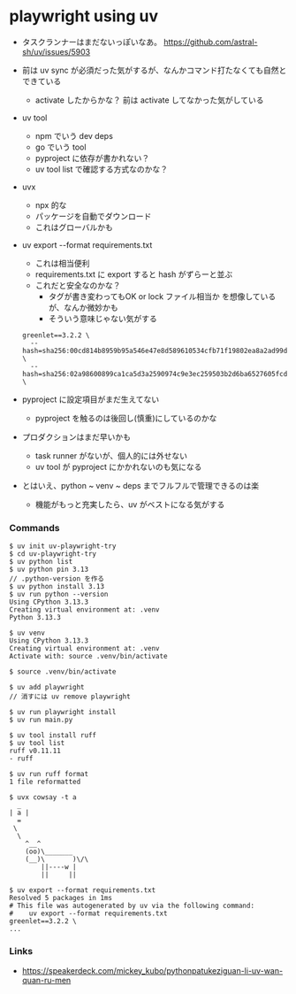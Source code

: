 # playwright using uv

- タスクランナーはまだないっぽいなあ。
  https://github.com/astral-sh/uv/issues/5903

- 前は uv sync が必須だった気がするが、なんかコマンド打たなくても自然とできている
  - activate したからかな？ 前は activate してなかった気がしている

- uv tool
  - npm でいう dev deps
  - go でいう tool
  - pyproject に依存が書かれない？
  - uv tool list で確認する方式なのかな？

- uvx
  - npx 的な
  - パッケージを自動でダウンロード
  - これはグローバルかも

- uv export --format requirements.txt
  - これは相当便利
  - requirements.txt に export すると hash がずらーと並ぶ
  - これだと安全なのかな？
    - タグが書き変わってもOK or lock ファイル相当か を想像しているが、なんか微妙かも
    - そういう意味じゃない気がする
  ```
  greenlet==3.2.2 \
    --hash=sha256:00cd814b8959b95a546e47e8d589610534cfb71f19802ea8a2ad99d95d702057 \
    --hash=sha256:02a98600899ca1ca5d3a2590974c9e3ec259503b2d6ba6527605fcd74e08e207 \
  ```

- pyproject に設定項目がまだ生えてない
  - pyproject を触るのは後回し(慎重)にしているのかな

- プロダクションはまだ早いかも
  - task runner がないが、個人的には外せない
  - uv tool が pyproject にかかれないのも気になる

- とはいえ、python ~ venv ~ deps までフルフルで管理できるのは楽
  - 機能がもっと充実したら、uv がベストになる気がする

### Commands
```console
$ uv init uv-playwright-try
$ cd uv-playwright-try
$ uv python list
$ uv python pin 3.13
// .python-version を作る
$ uv python install 3.13
$ uv run python --version
Using CPython 3.13.3
Creating virtual environment at: .venv
Python 3.13.3

$ uv venv
Using CPython 3.13.3
Creating virtual environment at: .venv
Activate with: source .venv/bin/activate

$ source .venv/bin/activate

$ uv add playwright
// 消すには uv remove playwright

$ uv run playwright install
$ uv run main.py

$ uv tool install ruff
$ uv tool list
ruff v0.11.11
- ruff

$ uv run ruff format
1 file reformatted

$ uvx cowsay -t a
  _
| a |
  =
 \
  \
    ^__^
    (oo)\_______
    (__)\       )\/\
        ||----w |
        ||     ||

$ uv export --format requirements.txt
Resolved 5 packages in 1ms
# This file was autogenerated by uv via the following command:
#    uv export --format requirements.txt
greenlet==3.2.2 \
...
```

### Links
- https://speakerdeck.com/mickey_kubo/pythonpatukeziguan-li-uv-wan-quan-ru-men
